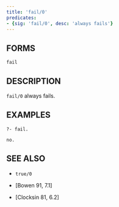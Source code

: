 ```yaml
---
title: 'fail/0'
predicates:
- {sig: 'fail/0', desc: 'always fails'}
---
```


## FORMS
```
fail
```
## DESCRIPTION

`fail/0` always fails.

## EXAMPLES
```
?- fail.

no.
```
## SEE ALSO

- `true/0`

- [Bowen 91, 7.1]
- [Clocksin 81, 6.2]

